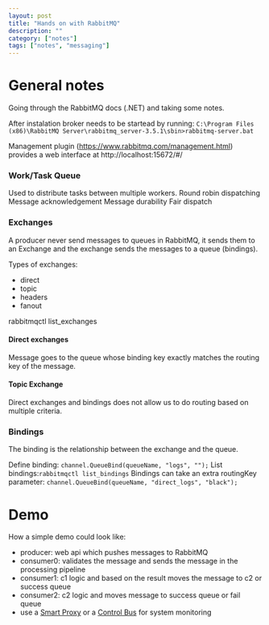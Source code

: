 ```yaml
---
layout: post
title: "Hands on with RabbitMQ"
description: ""
category: ["notes"]
tags: ["notes", "messaging"]
---
```



# General notes
Going through the RabbitMQ docs (.NET) and taking some notes.

After instalation broker needs to be startead by running: 
`C:\Program Files (x86)\RabbitMQ Server\rabbitmq_server-3.5.1\sbin>rabbitmq-server.bat`


Management plugin (https://www.rabbitmq.com/management.html) provides a web interface at http://localhost:15672/#/


### Work/Task Queue

Used to distribute tasks between multiple workers.
Round robin dispatching
Message acknowledgement
Message durability
Fair dispatch


### Exchanges

A producer never send messages to queues in RabbitMQ, it sends them to an Exchange and the exchange sends the messages to a queue (bindings).

Types of exchanges:

 - direct
 - topic 
 - headers
 - fanout

rabbitmqctl list_exchanges 

#### Direct exchanges

Message goes to the queue whose binding key exactly matches the routing key of the message.

#### Topic Exchange

Direct exchanges and bindings does not allow us to do routing based on multiple criteria.

### Bindings

The binding is the relationship between the exchange and the queue.

Define binding: `channel.QueueBind(queueName, "logs", "");`
List bindings:`rabbitmqctl list_bindings`
Bindings can take an extra routingKey parameter: `channel.QueueBind(queueName, "direct_logs", "black");`



# Demo

How a simple demo could look like:

 - producer: web api which  pushes messages to RabbitMQ
 - consumer0: validates the message and sends the message in the processing pipeline
 - consumer1: c1 logic and based on the result moves the message to c2 or success queue
 - consumer2: c2 logic and moves message to success queue or fail queue
 - use a [Smart Proxy](http://www.enterpriseintegrationpatterns.com/SmartProxy.html) or a [Control Bus](http://www.enterpriseintegrationpatterns.com/ControlBus.html) for system monitoring








 

